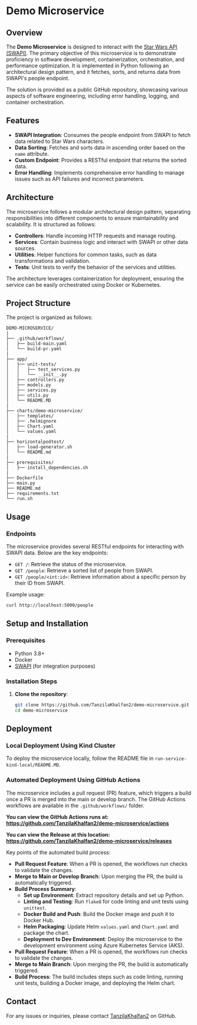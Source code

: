 # Demo  Microservice

## Overview

The **Demo  Microservice** is designed to interact with the [Star Wars API (SWAPI)](https://swapi.dev/). The primary objective of this microservice is to demonstrate proficiency in software development, containerization, orchestration, and performance optimization. It is implemented in Python following an architectural design pattern, and it fetches, sorts, and returns data from SWAPI's people endpoint.

The solution is provided as a public GitHub repository, showcasing various aspects of software engineering, including error handling, logging, and container orchestration.

## Features

- **SWAPI Integration**: Consumes the people endpoint from SWAPI to fetch data related to Star Wars characters.
- **Data Sorting**: Fetches and sorts data in ascending order based on the `name` attribute.
- **Custom Endpoint**: Provides a RESTful endpoint that returns the sorted data.
- **Error Handling**: Implements comprehensive error handling to manage issues such as API failures and incorrect parameters.

## Architecture

The microservice follows a modular architectural design pattern, separating responsibilities into different components to ensure maintainability and scalability. It is structured as follows:

- **Controllers**: Handle incoming HTTP requests and manage routing.
- **Services**: Contain business logic and interact with SWAPI or other data sources.
- **Utilities**: Helper functions for common tasks, such as data transformations and validation.
- **Tests**: Unit tests to verify the behavior of the services and utilities.

The architecture leverages containerization for deployment, ensuring the service can be easily orchestrated using Docker or Kubernetes.

## Project Structure

The project is organized as follows:

```
DEMO-MICROSERVICE/
|
├── .github/workflows/
│   ├── build-main.yaml
│   └── build-pr.yaml
|
├── app/
│   ├── unit-tests/
│   │   ├── test_services.py
│   │   └── __init__.py
│   ├── controllers.py
│   ├── models.py
│   ├── services.py
│   ├── utils.py
│   └── README.MD
|
├── charts/demo-microservice/
│   ├── templates/
│   ├── .helmignore
│   ├── Chart.yaml
│   └── values.yaml
|
├── horizontalpodtest/
│   ├── load-generator.sh
│   └── README.md
|
├── prerequisites/
│   ├── install_dependencies.sh
|
├── Dockerfile
├── main.py
├── README.md
├── requirements.txt
└── run.sh
```

## Usage

### Endpoints

The microservice provides several RESTful endpoints for interacting with SWAPI data. Below are the key endpoints:

- `GET /`: Retrieve the status of the microservice.
- `GET /people`: Retrieve a sorted list of people from SWAPI.
- `GET /people/<int:id>`: Retrieve information about a specific person by their ID from SWAPI.

Example usage:

```bash
curl http://localhost:5000/people
```

## Setup and Installation

### Prerequisites

- Python 3.8+
- Docker
- [SWAPI](https://swapi.dev/) (for integration purposes)

### Installation Steps

1. **Clone the repository**:

   ```bash
   git clone https://github.com/TanzilaKhalfan2/demo-microservice.git
   cd demo-microservice
   ```



## Deployment

### Local Deployment Using Kind Cluster

To deploy the microservice locally, follow the README file in `run-service-kind-local/README.MD`.

### Automated Deployment Using GitHub Actions

The microservice includes a pull request (PR) feature, which triggers a build once a PR is merged into the main or develop branch. The GitHub Actions workflows are available in the `.github/workflows/` folder.

**You can view the GitHub Actions runs at: https://github.com/TanzilaKhalfan2/demo-microservice/actions**

**You can view the Release at this location: https://github.com/TanzilaKhalfan2/demo-microservice/releases**

Key points of the automated build process:

- **Pull Request Feature**: When a PR is opened, the workflows run checks to validate the changes.
- **Merge to Main or Develop Branch**: Upon merging the PR, the build is automatically triggered.
- **Build Process Summary**:
  - **Set up Environment**: Extract repository details and set up Python.
  - **Linting and Testing**: Run `flake8` for code linting and unit tests using `unittest`.
  - **Docker Build and Push**: Build the Docker image and push it to Docker Hub.
  - **Helm Packaging**: Update Helm `values.yaml` and `Chart.yaml` and package the chart.
  - **Deployment to Dev Environment**: Deploy the microservice to the development environment using Azure Kubernetes Service (AKS).
- **Pull Request Feature**: When a PR is opened, the workflows run checks to validate the changes.
- **Merge to Main Branch**: Upon merging the PR, the build is automatically triggered.
- **Build Process**: The build includes steps such as code linting, running unit tests, building a Docker image, and deploying the Helm chart.


## Contact

For any issues or inquiries, please contact [TanzilaKhalfan2](https://github.com/TanzilaKhalfan2) on GitHub.

